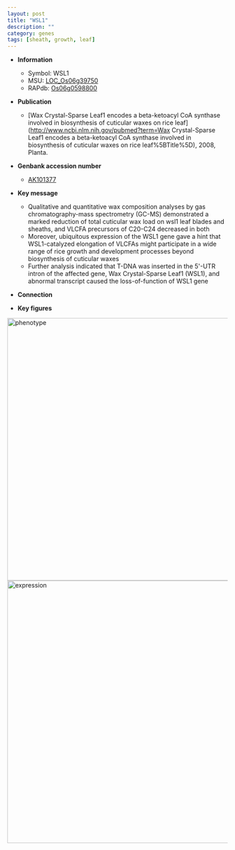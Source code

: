 ```yaml
---
layout: post
title: "WSL1"
description: ""
category: genes
tags: [sheath, growth, leaf]
---
```


* **Information**  
    + Symbol: WSL1  
    + MSU: [LOC_Os06g39750](http://rice.plantbiology.msu.edu/cgi-bin/ORF_infopage.cgi?orf=LOC_Os06g39750)  
    + RAPdb: [Os06g0598800](http://rapdb.dna.affrc.go.jp/viewer/gbrowse_details/irgsp1?name=Os06g0598800)  

* **Publication**  
    + [Wax Crystal-Sparse Leaf1 encodes a beta-ketoacyl CoA synthase involved in biosynthesis of cuticular waxes on rice leaf](http://www.ncbi.nlm.nih.gov/pubmed?term=Wax Crystal-Sparse Leaf1 encodes a beta-ketoacyl CoA synthase involved in biosynthesis of cuticular waxes on rice leaf%5BTitle%5D), 2008, Planta.

* **Genbank accession number**  
    + [AK101377](http://www.ncbi.nlm.nih.gov/nuccore/AK101377)

* **Key message**  
    + Qualitative and quantitative wax composition analyses by gas chromatography-mass spectrometry (GC-MS) demonstrated a marked reduction of total cuticular wax load on wsl1 leaf blades and sheaths, and VLCFA precursors of C20-C24 decreased in both
    + Moreover, ubiquitous expression of the WSL1 gene gave a hint that WSL1-catalyzed elongation of VLCFAs might participate in a wide range of rice growth and development processes beyond biosynthesis of cuticular waxes
    + Further analysis indicated that T-DNA was inserted in the 5'-UTR intron of the affected gene, Wax Crystal-Sparse Leaf1 (WSL1), and abnormal transcript caused the loss-of-function of WSL1 gene

* **Connection**  

* **Key figures**  
<img src="http://ricencode.github.io/images/WSL1.pheno.png" alt="phenotype"  style="width: 600px;"/>

<img src="http://ricencode.github.io/images/WSL1.exp.png" alt="expression"  style="width: 600px;"/>


